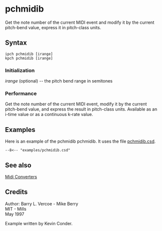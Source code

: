 <!--
id:pchmidib
category:Real-time MIDI:Converters
-->
# pchmidib
Get the note number of the current MIDI event and modify it by the current pitch-bend value, express it in pitch-class units.

## Syntax
``` csound-orc
ipch pchmidib [irange]
kpch pchmidib [irange]
```

### Initialization

_irange_ (optional) -- the pitch bend range in semitones

### Performance

Get the note number of the current MIDI event, modify it by the current pitch-bend value, and express the result in pitch-class units. Available as an i-time value or as a continuous k-rate value.

## Examples

Here is an example of the pchmidib pchmidib. It uses the file [pchmidib.csd](../../examples/pchmidib.csd).

``` csound-csd title="Example of the pchmidib pchmidib." linenums="1"
--8<-- "examples/pchmidib.csd"
```

## See also

[Midi Converters](../../midi/convert)

## Credits

Author: Barry L. Vercoe - Mike Berry<br>
MIT - Mills<br>
May 1997<br>

Example written by Kevin Conder.
